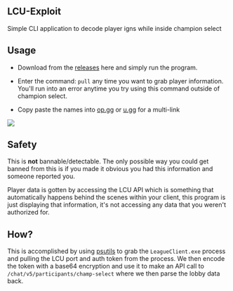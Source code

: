 ## LCU-Exploit
Simple CLI application to decode player igns while inside champion select

## Usage
* Download from the <a href="https://github.com/Scary777/LCU-Exploit/releases/tag/lcu">releases</a> here and simply run the program.

* Enter the command: `pull` any time you want to grab player information. </br>
You'll run into an error anytime you try using this command outside of champion select.

* Copy paste the names into <a href="https://op.gg">op.gg</a> or <a href="https://u.gg">u.gg</a> for a multi-link

<img src="https://media.discordapp.net/attachments/1051258953755000924/1062954400995344414/image.png?width=770&height=428">

## Safety

This is **not** bannable/detectable. The only possible way you could get banned from this is if you made it obvious you had this information and someone reported you. </br>

Player data is gotten by accessing the LCU API which is something that automatically happens behind the scenes within your client, this program is just displaying that information, it's not accessing any data that you weren't authorized for.

## How?

This is accomplished by using <a href="https://github.com/rrthomas/psutils">psutils</a> to grab the `LeagueClient.exe` process and pulling the LCU port and auth token from the process. We then encode the token with a base64 encryption and use it to make an API call to `/chat/v5/participants/champ-select` where we then parse the lobby data back.
